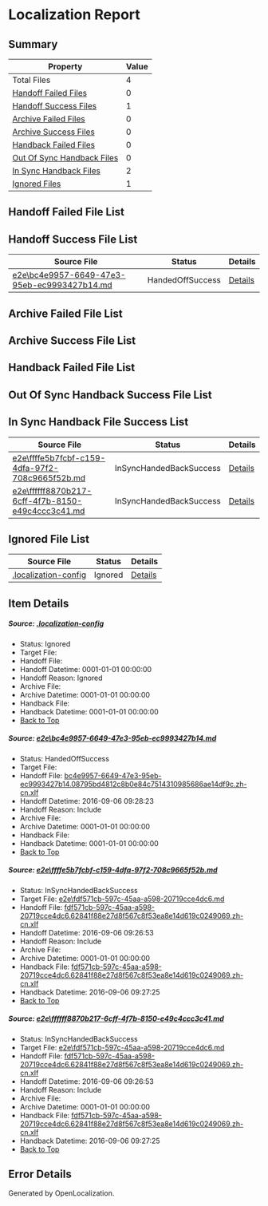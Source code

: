 # <a name='report-top'></a> Localization Report

## Summary
 Property | Value 
 -------- | ----- 
 Total Files | 4
[ Handoff Failed Files ](#handoff-failed-list)| 0
[ Handoff Success Files ](#handoff-success-list)| 1
[ Archive Failed Files ](#archive-failed-list)| 0
[ Archive Success Files ](#archive-success-list)| 0
[ Handback Failed Files ](#handback-failed-list)| 0
[ Out Of Sync Handback Files ](#outofsync-handback-success-list)| 0
[ In Sync Handback Files ](#insync-handback-success-list)| 2
[ Ignored Files ](#ignored-list)| 1

## <a name='handoff-failed-list'></a> Handoff Failed File List

## <a name='handoff-success-list'></a> Handoff Success File List
 Source File | Status | Details 
 ----------- | ------ | ------- 
 [e2e\bc4e9957-6649-47e3-95eb-ec9993427b14.md](https://github.com/OpenLocalizationTestOrg/ol-test0/blob/b24ba39383dc43ceb4c053302fd9b88e5889b464/e2e/bc4e9957-6649-47e3-95eb-ec9993427b14.md) | HandedOffSuccess | [Details](#bd9429c5f5694083d5031bdfebd27a9a1c1b3aea1)

## <a name='archive-failed-list'></a> Archive Failed File List

## <a name='archive-success-list'></a> Archive Success File List

## <a name='handback-failed-list'></a> Handback Failed File List

## <a name='outofsync-handback-success-list'></a> Out Of Sync Handback Success File List

## <a name='insync-handback-success-list'></a> In Sync Handback File Success List
 Source File | Status | Details 
 ----------- | ------ | ------- 
 [e2e\ffffe5b7fcbf-c159-4dfa-97f2-708c9665f52b.md](https://github.com/OpenLocalizationTestOrg/ol-test0/blob/95649070dca3ca022cf53f36db5ecae631838960/e2e/ffffe5b7fcbf-c159-4dfa-97f2-708c9665f52b.md) | InSyncHandedBackSuccess | [Details](#6c8e7e51320a3a74d078497bde329ec8d723cb702)
 [e2e\ffffff8870b217-6cff-4f7b-8150-e49c4ccc3c41.md](https://github.com/OpenLocalizationTestOrg/ol-test0/blob/b24ba39383dc43ceb4c053302fd9b88e5889b464/e2e/ffffff8870b217-6cff-4f7b-8150-e49c4ccc3c41.md) | InSyncHandedBackSuccess | [Details](#6c8e7e51320a3a74d078497bde329ec8d723cb703)

## <a name='ignored-list'></a> Ignored File List
 Source File | Status | Details 
 ----------- | ------ | ------- 
 [.localization-config](https://github.com/OpenLocalizationTestOrg/ol-test0/blob/b24ba39383dc43ceb4c053302fd9b88e5889b464/.localization-config) | Ignored | [Details](#3d4f252ac210baf56311d7e97dcc2db10974dbd20)

## Item Details
##### <a name='3d4f252ac210baf56311d7e97dcc2db10974dbd20'></a> Source: [.localization-config](https://github.com/OpenLocalizationTestOrg/ol-test0/blob/b24ba39383dc43ceb4c053302fd9b88e5889b464/.localization-config)
* Status: Ignored
* Target File: 
* Handoff File: 
* Handoff Datetime: 0001-01-01 00:00:00
* Handoff Reason: Ignored
* Archive File: 
* Archive Datetime: 0001-01-01 00:00:00
* Handback File: 
* Handback Datetime: 0001-01-01 00:00:00
* [Back to Top](#report-top)

##### <a name='bd9429c5f5694083d5031bdfebd27a9a1c1b3aea1'></a> Source: [e2e\bc4e9957-6649-47e3-95eb-ec9993427b14.md](https://github.com/OpenLocalizationTestOrg/ol-test0/blob/b24ba39383dc43ceb4c053302fd9b88e5889b464/e2e/bc4e9957-6649-47e3-95eb-ec9993427b14.md)
* Status: HandedOffSuccess
* Target File: 
* Handoff File: [bc4e9957-6649-47e3-95eb-ec9993427b14.08795bd4812c8b0e84c7514310985686ae14df9c.zh-cn.xlf](https://github.com/OpenLocalizationTestOrg/ol-test0-handoff/blob/a1af7488fffb161e33d0c5a44ce3c4221389447e/ol-handoff/OpenLocalizationTestOrg/ol-test0-zhcn/ci/ht/bc4e9957-6649-47e3-95eb-ec9993427b14.08795bd4812c8b0e84c7514310985686ae14df9c.zh-cn.xlf)
* Handoff Datetime: 2016-09-06 09:28:23
* Handoff Reason: Include
* Archive File: 
* Archive Datetime: 0001-01-01 00:00:00
* Handback File: 
* Handback Datetime: 0001-01-01 00:00:00
* [Back to Top](#report-top)

##### <a name='6c8e7e51320a3a74d078497bde329ec8d723cb702'></a> Source: [e2e\ffffe5b7fcbf-c159-4dfa-97f2-708c9665f52b.md](https://github.com/OpenLocalizationTestOrg/ol-test0/blob/95649070dca3ca022cf53f36db5ecae631838960/e2e/ffffe5b7fcbf-c159-4dfa-97f2-708c9665f52b.md)
* Status: InSyncHandedBackSuccess
* Target File: [e2e\fdf571cb-597c-45aa-a598-20719cce4dc6.md](https://github.com/OpenLocalizationTestOrg/ol-test0-zhcn/blob/ccaf0e5eb51210de59055f7496c49d36427d9817/e2e/fdf571cb-597c-45aa-a598-20719cce4dc6.md)
* Handoff File: [fdf571cb-597c-45aa-a598-20719cce4dc6.62841f88e27d8f567c8f53ea8e14d619c0249069.zh-cn.xlf](https://github.com/OpenLocalizationTestOrg/ol-test0-handoff/blob/2a53baf9a765257df3f3da8765b48be23c759339/ol-handoff/OpenLocalizationTestOrg/ol-test0-zhcn/ci/ht/fdf571cb-597c-45aa-a598-20719cce4dc6.62841f88e27d8f567c8f53ea8e14d619c0249069.zh-cn.xlf)
* Handoff Datetime: 2016-09-06 09:26:53
* Handoff Reason: Include
* Archive File: 
* Archive Datetime: 0001-01-01 00:00:00
* Handback File: [fdf571cb-597c-45aa-a598-20719cce4dc6.62841f88e27d8f567c8f53ea8e14d619c0249069.zh-cn.xlf](https://github.com/OpenLocalizationTestOrg/ol-test0-handback/blob/f9138ac0e8b5e387fc3adf562ab50696e2f8f443/ol-handback/OpenLocalizationTestOrg/ol-test0-zhcn/ci/ht/fdf571cb-597c-45aa-a598-20719cce4dc6.62841f88e27d8f567c8f53ea8e14d619c0249069.zh-cn.xlf)
* Handback Datetime: 2016-09-06 09:27:25
* [Back to Top](#report-top)

##### <a name='6c8e7e51320a3a74d078497bde329ec8d723cb703'></a> Source: [e2e\ffffff8870b217-6cff-4f7b-8150-e49c4ccc3c41.md](https://github.com/OpenLocalizationTestOrg/ol-test0/blob/b24ba39383dc43ceb4c053302fd9b88e5889b464/e2e/ffffff8870b217-6cff-4f7b-8150-e49c4ccc3c41.md)
* Status: InSyncHandedBackSuccess
* Target File: [e2e\fdf571cb-597c-45aa-a598-20719cce4dc6.md](https://github.com/OpenLocalizationTestOrg/ol-test0-zhcn/blob/ccaf0e5eb51210de59055f7496c49d36427d9817/e2e/fdf571cb-597c-45aa-a598-20719cce4dc6.md)
* Handoff File: [fdf571cb-597c-45aa-a598-20719cce4dc6.62841f88e27d8f567c8f53ea8e14d619c0249069.zh-cn.xlf](https://github.com/OpenLocalizationTestOrg/ol-test0-handoff/blob/2a53baf9a765257df3f3da8765b48be23c759339/ol-handoff/OpenLocalizationTestOrg/ol-test0-zhcn/ci/ht/fdf571cb-597c-45aa-a598-20719cce4dc6.62841f88e27d8f567c8f53ea8e14d619c0249069.zh-cn.xlf)
* Handoff Datetime: 2016-09-06 09:26:53
* Handoff Reason: Include
* Archive File: 
* Archive Datetime: 0001-01-01 00:00:00
* Handback File: [fdf571cb-597c-45aa-a598-20719cce4dc6.62841f88e27d8f567c8f53ea8e14d619c0249069.zh-cn.xlf](https://github.com/OpenLocalizationTestOrg/ol-test0-handback/blob/f9138ac0e8b5e387fc3adf562ab50696e2f8f443/ol-handback/OpenLocalizationTestOrg/ol-test0-zhcn/ci/ht/fdf571cb-597c-45aa-a598-20719cce4dc6.62841f88e27d8f567c8f53ea8e14d619c0249069.zh-cn.xlf)
* Handback Datetime: 2016-09-06 09:27:25
* [Back to Top](#report-top)


## Error Details

Generated by OpenLocalization.
